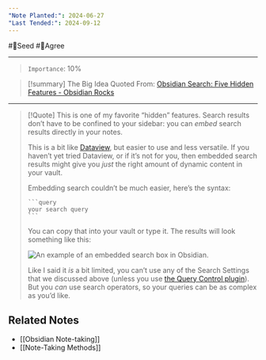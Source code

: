 ```yaml
---
"Note Planted:": 2024-06-27
"Last Tended:": 2024-09-12
---
```

#🌱Seed  #🙂Agree
****
>`Importance`: 10%
 
> [!summary] The Big Idea
Quoted From: [Obsidian Search: Five Hidden Features - Obsidian Rocks
](https://obsidian.rocks/obsidian-search-five-hidden-features/)

* * *

> [!Quote]
> This is one of my favorite “hidden” features. Search results don’t have to be confined to your sidebar: you can _embed_ search results directly in your notes.
> 
> This is a bit like [Dataview](https://blacksmithgu.github.io/obsidian-dataview/), but easier to use and less versatile. If you haven’t yet tried Dataview, or if it’s not for you, then embedded search results might give you _just_ the right amount of dynamic content in your vault.
> 
> Embedding search couldn’t be much easier, here’s the syntax:
> 
> ````arcade
> ```query
> your search query
> ```
> ````
> 
> You can copy that into your vault or type it. The results will look something like this:
> 
> ![An example of an embedded search box in Obsidian.](https://proxy-prod.omnivore-image-cache.app/880x563,sEnGziR4HhMyKBD0n12ualXoM9HrYUSsIQjFoLavJPqM/https://i0.wp.com/obsidian.rocks/wp-content/uploads/2023/02/Pasted-image-20230224065651.png?resize=880%2C563&ssl=1)
> 
> Like I said it _is_ a bit limited, you can’t use any of the Search Settings that we discussed above (unless you use [the Query Control plugin](https://github.com/nothingislost/obsidian-query-control)). But you _can_ use search operators, so your queries can be as complex as you’d like.

## Related Notes
- [[Obsidian Note-taking]]
- [[Note-Taking Methods]]
